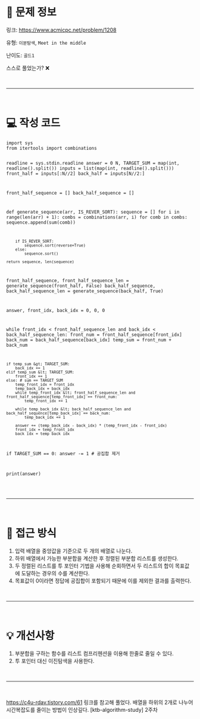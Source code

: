 <h1 id="📌-문제-정보">📌 문제 정보</h1>
<p>링크: <a href="https://www.acmicpc.net/problem/1208">https://www.acmicpc.net/problem/1208</a></p>
<p>유형: <code>이분탐색</code>, <code>Meet in the middle</code></p>
<p>난이도: <code>골드1</code></p>
<p>스스로 풀었는가? ❌</p>
<br />

<hr />
<br />

<h1 id="💻-작성-코드">💻 작성 코드</h1>
<pre><code class="language-python">import sys
from itertools import combinations

readline = sys.stdin.readline
answer = 0
N, TARGET_SUM = map(int, readline().split())
inputs = list(map(int, readline().split()))
front_half = inputs[:N//2]
back_half = inputs[N//2:]

front_half_sequence = []
back_half_sequence = []

def generate_sequence(arr, IS_REVER_SORT):
    sequence = []
    for i in range(len(arr) + 1):
        combs = combinations(arr, i)
        for comb in combs:
            sequence.append(sum(comb))

        if IS_REVER_SORT:
            sequence.sort(reverse=True)
        else:
            sequence.sort()

    return sequence, len(sequence)

front_half_sequence, front_half_sequence_len = generate_sequence(front_half, False)
back_half_sequence, back_half_sequence_len = generate_sequence(back_half, True)

answer, front_idx, back_idx = 0, 0, 0

while front_idx &lt; front_half_sequence_len and back_idx &lt; back_half_sequence_len:
    front_num = front_half_sequence[front_idx]
    back_num = back_half_sequence[back_idx]
    temp_sum = front_num + back_num

    if temp_sum &gt; TARGET_SUM:
        back_idx += 1
    elif temp_sum &lt; TARGET_SUM:
        front_idx += 1
    else: # sum == TARGET_SUM
        temp_front_idx = front_idx
        temp_back_idx = back_idx
        while temp_front_idx &lt; front_half_sequence_len and front_half_sequence[temp_front_idx] == front_num:
            temp_front_idx += 1

        while temp_back_idx &lt; back_half_sequence_len and back_half_sequence[temp_back_idx] == back_num:
            temp_back_idx += 1

        answer += (temp_back_idx - back_idx) * (temp_front_idx - front_idx)
        front_idx = temp_front_idx
        back_idx = temp_back_idx

if TARGET_SUM == 0:
    answer -= 1 # 공집합 제거

print(answer)</code></pre>
<br />

<hr />
<br />

<h1 id="🎯-접근-방식">🎯 접근 방식</h1>
<ol>
<li>입력 배열을 중앙값을 기준으로 두 개의 배열로 나눈다.</li>
<li>하위 배열에서 가능한 부분합을 계산한 후 정렬된 부분합 리스트를 생성한다.</li>
<li>두 정렬된 리스트를 투 포인터 기법을 사용해 순회하면서 두 리스트의 합이 목표값에 도달하는 경우의 수를 계산한다.</li>
<li>목표값이 0이라면 정답에 공집합이 포함되기 때문에 이를 제외한 결과를 출력한다.</li>
</ol>
<br />

<hr />
<br />

<h1 id="💡-개선사항">💡 개선사항</h1>
<ol>
<li>부분합을 구하는 함수를 리스트 컴프리헨션을 이용해 한줄로 줄일 수 있다.</li>
<li>투 포인터 대신 이진탐색을 사용한다.</li>
</ol>
<br />

<hr />
<br />

<p><a href="https://c4u-rdav.tistory.com/61">https://c4u-rdav.tistory.com/61</a> 링크를 참고해 풀었다.
배열을 하위의 2개로 나누어 시간복잡도를 줄이는 방법이 인상깊다.
[ktb-algorithm-study] 2주차</p>
